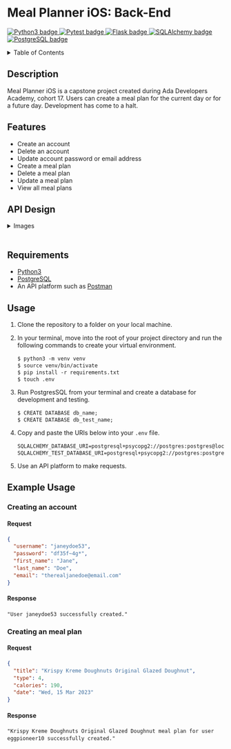 # Meal Planner iOS: Back-End
<p>
  <a href="https://www.python.org/">
    <img alt="Python3 badge" src="https://img.shields.io/badge/-Python3-purple"/>
  </a>
  <a href="https://pytest.org">
    <img alt="Pytest badge" src="https://img.shields.io/badge/-Pytest-blue"/>
  </a>
  <a href="https://flask.palletsprojects.com">
    <img alt="Flask badge" src="https://img.shields.io/badge/-Flask-red"/>
  </a>
  <a href="https://www.sqlalchemy.org">
    <img alt="SQLAlchemy badge" src="https://img.shields.io/badge/-SQLAlchemy-green"/>
 </a>
  <a href="https://www.postgresql.org">
    <img alt="PostgreSQL badge" src="https://img.shields.io/badge/-PostgreSQL-pink"/>
 </a>
</p>

<p>
  <details>
    <summary>Table of Contents</summary>
    <ol>
      <li>
        <a href="#description">Description</a>
        <ul>
          <li>
            <a href="#features">Features</a>
          </li>
        </ul>
      </li>
      <li>
        <a href="#usage">Usage</a>
      </li>
      <li>
        <a href="#api-design">API Design</a>
      </li>
      <li>
        <a href="#example-usage">Example Usage</a>
      </li>
    </ol>
  </details>
</p>

## Description
Meal Planner iOS is a capstone project created during Ada Developers Academy, cohort 17. Users can create a meal plan for the current day or for a future day. Development has come to a halt.

## Features
- Create an account
- Delete an account
- Update account password or email address
- Create a meal plan
- Delete a meal plan
- Update a meal plan
- View all meal plans

## API Design
<details>
  <summary>Images</summary>
  <img src="./assets/meal-planner-diagram-back-end-erd.png" alt="Entity relationship diagram" />
  <br>
  <img src="./assets/meal-planner-diagram-endpoints.png" alt="Endpoint chart" />
</details>
<br>

## Requirements
- [Python3](https://www.python.org/downloads/)
- [PostgreSQL](https://www.postgresql.org/download/)
- An API platform such as [Postman](https://www.postman.com/downloads/)


## Usage
1. Clone the repository to a folder on your local machine. 

2. In your terminal, move into the root of your project directory and run the following commands to create your virtual environment.
    ```
    $ python3 -m venv venv
    $ source venv/bin/activate
    $ pip install -r requirements.txt
    $ touch .env
    ```

3. Run PostgresSQL from your terminal and create a database for development and testing.
    ```
    $ CREATE DATABASE db_name;
    $ CREATE DATABASE db_test_name;
    ```

4. Copy and paste the URIs below into your `.env` file.
    ```
    SQLALCHEMY_DATABASE_URI=postgresql+psycopg2://postgres:postgres@localhost:5432/db_name
    SQLALCHEMY_TEST_DATABASE_URI=postgresql+psycopg2://postgres:postgres@localhost:5432/db_test_name
    ```
5. Use an API platform to make requests.

## Example Usage

### Creating an account

#### Request
```json
{
  "username": "janeydoe53",
  "password": "df35f~4g*",
  "first_name": "Jane",
  "last_name": "Doe",
  "email": "therealjanedoe@email.com"
}
```

#### Response
`"User janeydoe53 successfully created."`

### Creating an meal plan

#### Request
```json
{
  "title": "Krispy Kreme Doughnuts Original Glazed Doughnut",
  "type": 4,
  "calories": 190,
  "date": "Wed, 15 Mar 2023"
}
```

#### Response
`"Krispy Kreme Doughnuts Original Glazed Doughnut meal plan for user eggpioneer10 successfully created."`